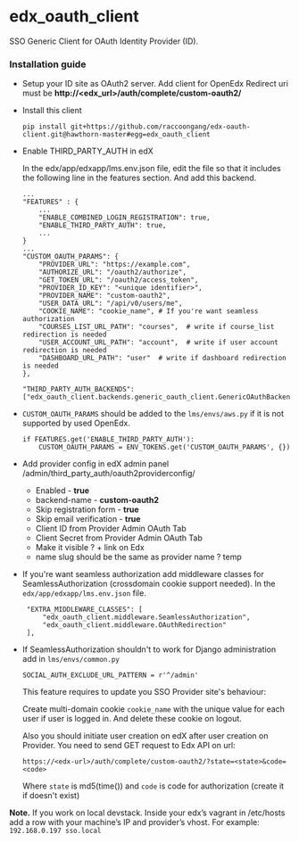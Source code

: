 # edx_oauth_client
SSO Generic Client for OAuth Identity Provider (ID).
### Installation guide
 - Setup your ID site as OAuth2 server. Add client for OpenEdx
Redirect uri must be **http://<edx_url>/auth/complete/custom-oauth2/**

 - Install this client
   ```
   pip install git+https://github.com/raccoongang/edx-oauth-client.git@hawthorn-master#egg=edx_oauth_client
   ```

 - Enable THIRD_PARTY_AUTH in edX

    In the edx/app/edxapp/lms.env.json file, edit the file so that it includes the following line in the features section.       And add  this backend.
    ```
    ...
    "FEATURES" : {
        ...
        "ENABLE_COMBINED_LOGIN_REGISTRATION": true,
        "ENABLE_THIRD_PARTY_AUTH": true,
        ...
    }
    ...
    "CUSTOM_OAUTH_PARAMS": {
        "PROVIDER_URL": "https://example.com",
        "AUTHORIZE_URL": "/oauth2/authorize",
        "GET_TOKEN_URL": "/oauth2/access_token",
        "PROVIDER_ID_KEY": "<unique identifier>",
        "PROVIDER_NAME": "custom-oauth2",
        "USER_DATA_URL": "/api/v0/users/me",
        "COOKIE_NAME": "cookie_name", # If you're want seamless authorization
        "COURSES_LIST_URL_PATH": "courses",  # write if course_list redirection is needed
        "USER_ACCOUNT_URL_PATH": "account",  # write if user account redirection is needed
        "DASHBOARD_URL_PATH": "user"  # write if dashboard redirection is needed
    },
    
    "THIRD_PARTY_AUTH_BACKENDS":["edx_oauth_client.backends.generic_oauth_client.GenericOAuthBackend"],
    ```

 - `CUSTOM_OAUTH_PARAMS` should be added to the `lms/envs/aws.py` if it is not supported by used OpenEdx.
    ```
    if FEATURES.get('ENABLE_THIRD_PARTY_AUTH'):
        CUSTOM_OAUTH_PARAMS = ENV_TOKENS.get('CUSTOM_OAUTH_PARAMS', {})
    ```

 - Add provider config in edX admin panel /admin/third_party_auth/oauth2providerconfig/
   - Enabled - **true**
   - backend-name - **custom-oauth2**
   - Skip registration form - **true**
   - Skip email verification - **true**
   - Client ID from Provider Admin OAuth Tab
   - Client Secret from Provider Admin OAuth Tab
   - Make it visible ? + link on Edx
   - name slug should be the same as provider name ? temp

 - If you're want seamless authorization add middleware classes for
 SeamlessAuthorization (crossdomain cookie support needed).
 In the `edx/app/edxapp/lms.env.json` file.
   ```
    "EXTRA_MIDDLEWARE_CLASSES": [
        "edx_oauth_client.middleware.SeamlessAuthorization",
        "edx_oauth_client.middleware.OAuthRedirection"
    ],
   ```

 - If SeamlessAuthorization shouldn't to work for Django administration add in `lms/envs/common.py`
   ```
   SOCIAL_AUTH_EXCLUDE_URL_PATTERN = r'^/admin'
   ```

   This feature requires to update you SSO Provider site's behaviour:

   Create multi-domain cookie `cookie_name` with the unique value for each user if user is logged in.
   And delete these cookie on logout.

   Also you should initiate user creation on edX after user creation on
   Provider. You need to send GET request to Edx API on url:
   ```
   https://<edx-url>/auth/complete/custom-oauth2/?state=<state>&code=<code>
   ```

   Where `state` is md5(time()) and `code` is code for authorization
   (create it if doesn't exist)

**Note.** If you work on local devstack. Inside your edx’s vagrant in
/etc/hosts add a row with your machine’s IP and provider’s vhost. For
example:
```192.168.0.197 sso.local```
